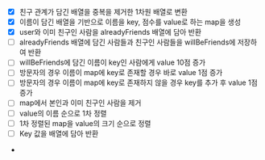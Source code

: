 - [X] 친구 관계가 담긴 배열을 중복을 제거한 1차원 배열로 변환
- [X] 이름이 담긴 배열을 기반으로 이름을 key, 점수를 value로 하는 map을 생성
- [X] user와 이미 친구인 사람을 alreadyFriends 배열에 담아 반환
- [ ] alreadyFriends 배열에 담긴 사람들과 친구인 사람들을 willBeFriends에 저장하여 반환
- [ ] willBeFriends에 담긴 이름이 key인 사람에게 value 10점 증가
- [ ] 방문자의 경우 이름이 map에 key로 존재할 경우 바로 value 1점 증가
- [ ] 방문자의 경우 이름이 map에 key로 존재하지 않을 경우 key를 추가 후 value 1점 증가
- [ ] map에서 본인과 이미 친구인 사람을 제거
- [ ] value의 이름 순으로 1차 정렬
- [ ] 1차 정렬된 map을 value의 크기 순으로 정렬
- [ ] Key 값을 배열에 담아 반환

- 